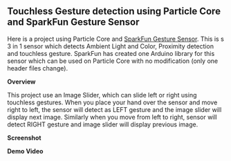 Touchless Gesture detection using Particle Core and SparkFun Gesture Sensor
------------------------------------------------------------------------

Here is a project using Particle Core and [SparkFun Gesture Sensor](https://www.sparkfun.com/products/12787). This is s 3 in 1 sensor which detects Ambient Light and Color, Proximity detection and touchless gesture. SparkFun has created one Arduino  library for this sensor which can be used on Particle Core with no modification (only one header files change).

**Overview**

This project use an Image Slider, which can slide left or right using touchless gestures. When you place your hand over the sensor and move right to left, the sensor will detect as LEFT gesture and the image slider will display next image. Similarly when you move from left to right, sensor will detect RIGHT gesture and image slider will display previous image.

**Screenshot**

**Demo Video**